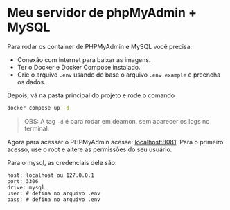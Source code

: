 # Meu servidor de phpMyAdmin + MySQL

Para rodar os container de PHPMyAdmin e MySQL você precisa:

- Conexão com internet para baixar as imagens.
- Ter o Docker e Docker Compose instalado.
- Crie o arquivo `.env` usando de base o arquivo `.env.example` e preencha os dados.

Depois, vá na pasta principal do projeto e rode o comando

```bash
docker compose up -d
```

> OBS: A tag `-d` é para rodar em deamon, sem aparecer os logs no terminal.

Agora para acessar o PHPMyAdmin acesse: [localhost:8081](). Para o primeiro acesso, use o root e altere as permissões do seu usuário.

Para o mysql, as credenciais dele são:

```
host: localhost ou 127.0.0.1
port: 3306
drive: mysql
user: # defina no arquivo .env
pass: # defina no arquivo .env
```
